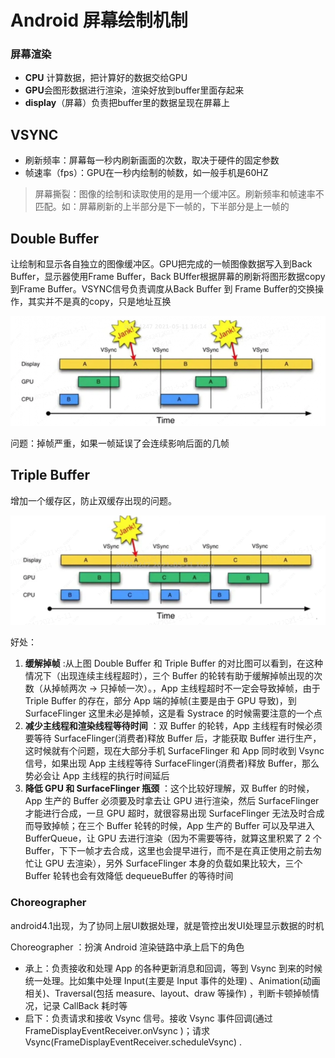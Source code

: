 # Android 屏幕绘制机制

### 屏幕渲染

* **CPU** 计算数据，把计算好的数据交给GPU
* **GPU**会图形数据进行渲染，渲染好放到buffer里面存起来
* **display**（屏幕）负责把buffer里的数据呈现在屏幕上



## VSYNC

* 刷新频率：屏幕每一秒内刷新画面的次数，取决于硬件的固定参数
* 帧速率（fps）：GPU在一秒内绘制的帧数，如一般手机是60HZ

> 屏幕撕裂：图像的绘制和读取使用的是用一个缓冲区。刷新频率和帧速率不匹配。如：屏幕刷新的上半部分是下一帧的，下半部分是上一帧的



## Double Buffer

让绘制和显示各自独立的图像缓冲区。GPU把完成的一帧图像数据写入到Back Buffer，显示器使用Frame Buffer，Back BUffer根据屏幕的刷新将图形数据copy到Frame Buffer。VSYNC信号负责调度从Back Buffer 到 Frame Buffer的交换操作，其实并不是真的copy，只是地址互换

![image-20210511162220060](.\image-20210511162220060.png)

问题：掉帧严重，如果一帧延误了会连续影响后面的几帧



## Triple Buffer

增加一个缓存区，防止双缓存出现的问题。

![image-20210511162531263](.\image-20210511162531263.png)

好处：

1. **缓解掉帧** :从上图 Double Buffer 和 Triple Buffer 的对比图可以看到，在这种情况下（出现连续主线程超时），三个 Buffer 的轮转有助于缓解掉帧出现的次数（从掉帧两次 -> 只掉帧一次）。，App 主线程超时不一定会导致掉帧，由于 Triple Buffer 的存在，部分 App 端的掉帧(主要是由于 GPU 导致)，到 SurfaceFlinger 这里未必是掉帧，这是看 Systrace 的时候需要注意的一个点
2. **减少主线程和渲染线程等待时间** ：双 Buffer 的轮转，App 主线程有时候必须要等待 SurfaceFlinger(消费者)释放 Buffer 后，才能获取 Buffer 进行生产，这时候就有个问题，现在大部分手机 SurfaceFlinger 和 App 同时收到 Vsync 信号，如果出现 App 主线程等待 SurfaceFlinger(消费者)释放 Buffer，那么势必会让 App 主线程的执行时间延后
3. **降低 GPU 和 SurfaceFlinger 瓶颈** ：这个比较好理解，双 Buffer 的时候，App 生产的 Buffer 必须要及时拿去让 GPU 进行渲染，然后 SurfaceFlinger 才能进行合成，一旦 GPU 超时，就很容易出现 SurfaceFlinger 无法及时合成而导致掉帧；在三个 Buffer 轮转的时候，App 生产的 Buffer 可以及早进入 BufferQueue，让 GPU 去进行渲染（因为不需要等待，就算这里积累了 2 个 Buffer，下下一帧才去合成，这里也会提早进行，而不是在真正使用之前去匆忙让 GPU 去渲染），另外 SurfaceFlinger 本身的负载如果比较大，三个 Buffer 轮转也会有效降低 dequeueBuffer 的等待时间





### Choreographer

android4.1出现，为了协同上层UI数据处理，就是管控出发UI处理显示数据的时机



Choreographer ：扮演 Android 渲染链路中承上启下的角色

* 承上：负责接收和处理 App 的各种更新消息和回调，等到 Vsync 到来的时候统一处理。比如集中处理 Input(主要是 Input 事件的处理) 、Animation(动画相关)、Traversal(包括 measure、layout、draw 等操作) ，判断卡顿掉帧情况，记录 CallBack 耗时等
* 启下：负责请求和接收 Vsync 信号。接收 Vsync 事件回调(通过 FrameDisplayEventReceiver.onVsync )；请求 Vsync(FrameDisplayEventReceiver.scheduleVsync) .







